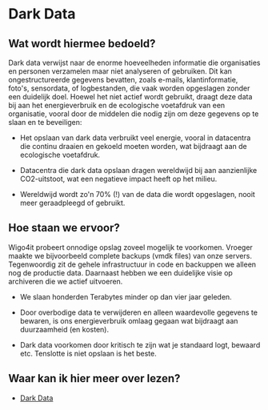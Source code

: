 # Dark Data

## Wat wordt hiermee bedoeld?
Dark data verwijst naar de enorme hoeveelheden informatie die organisaties en personen verzamelen maar niet analyseren of gebruiken. Dit kan ongestructureerde gegevens bevatten, zoals e-mails, klantinformatie, foto's, sensordata, of logbestanden, die vaak worden opgeslagen zonder een duidelijk doel. Hoewel het niet actief wordt gebruikt, draagt deze data bij aan het energieverbruik en de ecologische voetafdruk van een organisatie, vooral door de middelen die nodig zijn om deze gegevens op te slaan en te beveiligen:


- Het opslaan van dark data verbruikt veel energie, vooral in datacentra die continu draaien en gekoeld moeten worden, wat bijdraagt aan de ecologische voetafdruk.

- Datacentra die dark data opslaan dragen wereldwijd bij aan aanzienlijke CO2-uitstoot, wat een negatieve impact heeft op het milieu.

- Wereldwijd wordt zo'n 70% (!) van de data die wordt opgeslagen, nooit meer geraadpleegd of gebruikt.


## Hoe staan we ervoor?
Wigo4it probeert onnodige opslag zoveel mogelijk te voorkomen. Vroeger maakte we bijvoorbeeld complete backups (vmdk files) van onze servers. Tegenwoordig zit de gehele infrastructuur in code en backuppen we alleen nog de productie data. Daarnaast hebben we een duidelijke visie op archiveren die we actief uitvoeren. 

- We slaan honderden Terabytes minder op dan vier jaar geleden.

- Door overbodige data te verwijderen en alleen waardevolle gegevens te bewaren, is ons energieverbruik omlaag gegaan wat bijdraagt aan duurzaamheid (en kosten).

- Dark data voorkomen door kritisch te zijn wat je standaard logt, bewaard etc. Tenslotte is niet opslaan is het beste.

## Waar kan ik hier meer over lezen?
- <a href="https://en.wikipedia.org/wiki/Dark_data">Dark Data</a>
